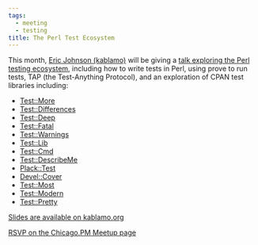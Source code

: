 ```yaml
---
tags:
  - meeting
  - testing
title: The Perl Test Ecosystem
---
```


This month, [Eric Johnson (kablamo)](http://kablamo.org) will be giving
a [talk exploring the Perl testing
ecosystem](http://kablamo.org/slides-perl-testing/), including how to
write tests in Perl, using prove to run tests, TAP (the Test-Anything
Protocol), and an exploration of CPAN test libraries including:

* [Test::More](http://metacpan.org/pod/Test::More)
* [Test::Differences](http://metacpan.org/pod/Test::Differences)
* [Test::Deep](http://metacpan.org/pod/Test::Deep)
* [Test::Fatal](http://metacpan.org/pod/Test::Fatal)
* [Test::Warnings](http://metacpan.org/pod/Test::Warnings)
* [Test::Lib](http://metacpan.org/pod/Test::Lib)
* [Test::Cmd](http://metacpan.org/pod/Test::Cmd)
* [Test::DescribeMe](http://metacpan.org/pod/Test::DescribeMe)
* [Plack::Test](http://metacpan.org/pod/Plack::Test)
* [Devel::Cover](http://metacpan.org/pod/Devel::Cover)
* [Test::Most](http://metacpan.org/pod/Test::Most)
* [Test::Modern](http://metacpan.org/pod/Test::Modern)
* [Test::Pretty](http://metacpan.org/pod/Test::Pretty)

[Slides are available on
kablamo.org](http://kablamo.org/slides-perl-testing/#/)

[RSVP on the Chicago.PM Meetup
page](http://www.meetup.com/ChicagoPM/events/225357015/)
